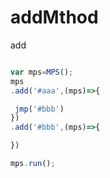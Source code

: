 # addMthod
add 

```js

var mps=MPS();
mps
.add('#aaa',(mps)=>{

 jmp('#bbb')
})
.add('#bbb',(mps)=>{

})

mps.run();

```
